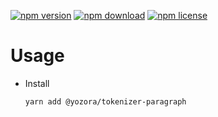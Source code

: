 [![npm version](https://img.shields.io/npm/v/@yozora/tokenizer-paragraph.svg)](https://www.npmjs.com/package/@yozora/tokenizer-paragraph)
[![npm download](https://img.shields.io/npm/dm/@yozora/tokenizer-paragraph.svg)](https://www.npmjs.com/package/@yozora/tokenizer-paragraph)
[![npm license](https://img.shields.io/npm/l/@yozora/tokenizer-paragraph.svg)](https://www.npmjs.com/package/@yozora/tokenizer-paragraph)


# Usage

  * Install
    ```console
    yarn add @yozora/tokenizer-paragraph
    ```
